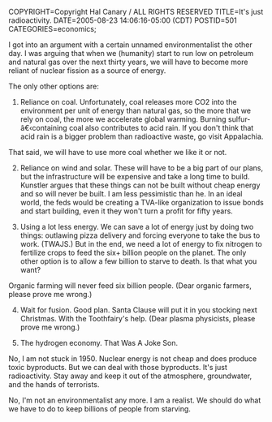 COPYRIGHT=Copyright Hal Canary / ALL RIGHTS RESERVED
TITLE=It's just radioactivity.
DATE=2005-08-23 14:06:16-05:00 (CDT)
POSTID=501
CATEGORIES=economics;

I got into an argument with a certain unnamed environmentalist the other day. I was arguing that when we (humanity) start to run low on petroleum and natural gas over the next thirty years, we will have to become more reliant of nuclear fission as a source of energy.

The only other options are:

1) Reliance on coal. Unfortunately, coal releases more CO2 into the environment per unit of energy than natural gas, so the more that we rely on coal, the more we accelerate global warming. Burning sulfur-â€‹containing coal also contributes to acid rain. If you don't think that acid rain is a bigger problem than radioactive waste, go visit Appalachia.

That said, we will have to use more coal whether we like it or not.

2) Reliance on wind and solar. These will have to be a big part of our plans, but the infrastructure will be expensive and take a long time to build. Kunstler argues that these things can not be built without cheap energy and so will never be built. I am less pessimistic than he. In an ideal world, the feds would be creating a TVA-like organization to issue bonds and start building, even it they won't turn a profit for fifty years.

3) Using a lot less energy. We can save a lot of energy just by doing two things: outlawing pizza delivery and forcing everyone to take the bus to work. (TWAJS.) But in the end, we need a lot of energy to fix nitrogen to fertilize crops to feed the six+ billion people on the planet. The only other option is to allow a few billion to starve to death. Is that what you want?

Organic farming will never feed six billion people. (Dear organic farmers, please prove me wrong.)

4) Wait for fusion. Good plan. Santa Clause will put it in you stocking next Christmas. With the Toothfairy's help. (Dear plasma physicists, please prove me wrong.)

5) The hydrogen economy. That Was A Joke Son.

No, I am not stuck in 1950. Nuclear energy is not cheap and does produce toxic byproducts. But we can deal with those byproducts. It's just radioactivity. Stay away and keep it out of the atmosphere, groundwater, and the hands of terrorists.

No, I'm not an environmentalist any more. I am a realist. We should do what we have to do to keep billions of people from starving.
